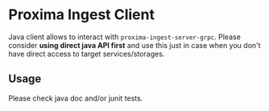 # Proxima Ingest Client

Java client allows to interact with `proxima-ingest-server-grpc`.
Please consider **using direct java API first** and use this just in case when you don't have direct access to target services/storages.

## Usage
Please check java doc and/or junit tests.
